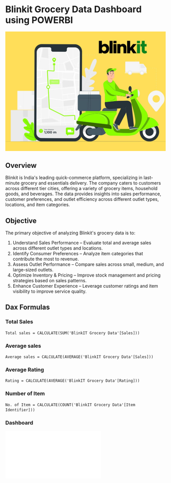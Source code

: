 # Blinkit Grocery Data Dashboard using POWERBI
![Blinkit Logo](Blinkit_Logo.jpeg)

## Overview

Blinkit is India's leading quick-commerce platform, specializing in last-minute grocery and essentials delivery. The company caters to customers across different tier cities, offering a variety of grocery items, household goods, and beverages. The data provides insights into sales performance, customer preferences, and outlet efficiency across different outlet types, locations, and item categories.

## Objective
The primary objective of analyzing Blinkit's grocery data is to:
1.	Understand Sales Performance – Evaluate total and average sales across different outlet types and locations.
2.	Identify Consumer Preferences – Analyze item categories that contribute the most to revenue.
3.	Assess Outlet Performance – Compare sales across small, medium, and large-sized outlets.
4.	Optimize Inventory & Pricing – Improve stock management and pricing strategies based on sales patterns.
5.	Enhance Customer Experience – Leverage customer ratings and item visibility to improve service quality.

## Dax Formulas

### Total Sales
```Dax
Total sales = CALCULATE(SUM('BlinkIT Grocery Data'[Sales]))
```
### Average sales
```Dax
Average sales = CALCULATE(AVERAGE('BlinkIT Grocery Data'[Sales]))
```
### Average Rating
```Dax
Rating = CALCULATE(AVERAGE('BlinkIT Grocery Data'[Rating]))
```
### Number of Item
```Dax
No. of Item = CALCULATE(COUNT('BlinkIT Grocery Data'[Item Identifier]))
```

### Dashboard
![](Blinkit_Dashboard.pdf)

